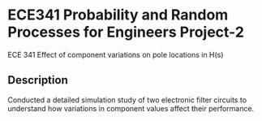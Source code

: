 # ECE341 Probability and Random Processes for Engineers Project-2
ECE 341 Effect of component variations on pole locations in H(s)

## Description ##
Conducted a detailed simulation study of two electronic filter circuits to understand how variations in component values affect their performance. 






